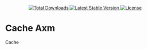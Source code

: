 <p align="center">
    <a href="https://packagist.org/packages/axm/cache">
        <img src="https://poser.pugx.org/axm/cache/d/total.svg" alt="Total Downloads">
    </a>
    <a href="https://packagist.org/packages/axm/cache">
        <img src="https://poser.pugx.org/axm/cache/v/stable.svg" alt="Latest Stable Version">
    </a>
    <a href="https://packagist.org/packages/axm/cache">
        <img src="https://poser.pugx.org/axm/cache/license.svg" alt="License">
    </a>
</p>

# Cache Axm
Cache